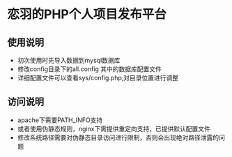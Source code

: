 恋羽的PHP个人项目发布平台
======================================

## 使用说明

* 初次使用时先导入数据到mysql数据库
* 修改config目录下的all.config 其中的数据库配置文件
* 详细配置文件可以查看sys/config.php,对目录位置进行调整

## 访问说明

* apache下需要PATH_INFO支持
* 或者使用伪静态规则，nginx下需提供重定向支持，已提供默认配置文件
* 修改系统路径需要对伪静态目录访问进行限制，否则会出现绝对路径泄露的问题